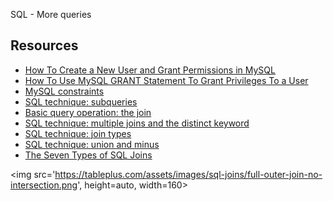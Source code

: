 SQL - More queries

## Resources
- [How To Create a New User and Grant Permissions in MySQL](https://www.digitalocean.com/community/tutorials/how-to-create-a-new-user-and-grant-permissions-in-mysql)
- [How To Use MySQL GRANT Statement To Grant Privileges To a User](https://www.mysqltutorial.org/mysql-grant.aspx)
- [MySQL constraints](https://zetcode.com/mysql/constraints/)
- [SQL technique: subqueries](https://web.csulb.edu/colleges/coe/cecs/dbdesign/dbdesign.php?page=sql/subqueries.php)
- [Basic query operation: the join](https://web.csulb.edu/colleges/coe/cecs/dbdesign/dbdesign.php?page=sql/join.php)
- [SQL technique: multiple joins and the distinct keyword](https://web.csulb.edu/colleges/coe/cecs/dbdesign/dbdesign.php?page=sql/multijoin.php)
- [SQL technique: join types](https://web.csulb.edu/colleges/coe/cecs/dbdesign/dbdesign.php?page=sql/jointypes.php)
- [SQL technique: union and minus](https://web.csulb.edu/colleges/coe/cecs/dbdesign/dbdesign.php?page=sql/setops.php)
- [The Seven Types of SQL Joins](https://tableplus.com/blog/2018/09/a-beginners-guide-to-seven-types-of-sql-joins.html)


<img src='https://tableplus.com/assets/images/sql-joins/full-outer-join-no-intersection.png', height=auto, width=160>
